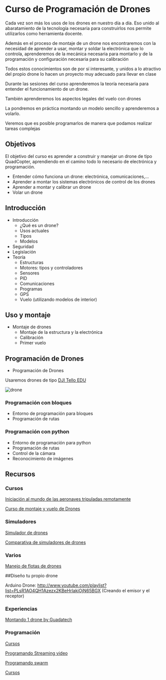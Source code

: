 # Curso de Programación de Drones


Cada vez son más los usos de los drones en nuestro día a día. Eso unido al abaratamiento de la tecnología necesaria para construirlos nos permite utilizarlos como herramienta docente.

Además en el proceso de montaje de un drone nos encontraremos con  la necesidad de aprender a usar, montar y soldar la electrónica que lo controla, aprenderemos de la mecánica necesaria para montarlo y de la programación y configuración necesaria para su calibración

Todos estos conocimientos son de por sí interesante, y unidos a lo atractivo del propio drone lo hacen un proyecto muy adecuado para llevar en clase

Durante las sesiones del curso aprenderemos la teoría necesaria para entender el funcionamiento de un drone.
 
También aprenderemos los aspectos legales del vuelo con drones

La pondremos en práctica montando un modelo sencillo y aprenderemos a volarlo.

Veremos que es posible programarlos de manera que podamos realizar tareas complejas

## Objetivos

El objetivo del curso es aprender a construir y manejar un drone de tipo QuadCopter, aprendiendo en el camino todo lo necesario de electrónica y programación.

* Entender cómo funciona un drone: electrónica, comunicaciones,...
* Aprender a montar los sistemas electrónicos de control de los drones
* Aprender a montar y calibrar un drone
* Volar un drone

## Introducción
* Introducción
  * ¿Qué es un drone?
  * Usos actuales
  * Tipos
  * Modelos
* Seguridad
* Legislación
* Teoría
  * Estructuras
  * Motores: tipos y controladores
  * Sensores
  * PID
  * Comunicaciones
  * Programas
  * GPS
  * Vuelo (utilizando modelos de interior)

## Uso y montaje

* Montaje de drones
  * Montaje de la estructura y la electrónica
  * Calibración
  * Primer vuelo

## Programación de Drones

* Programación de Drones

Usaremos drones de tipo [DJI Tello EDU](./DJITelloEdu.md)

![drone](https://ae01.alicdn.com/kf/HTB1YG5UafjsK1Rjy1Xaq6zispXao/DJI-Tello-C-mara-Drone-EDU-versi-n-programable-Drone-con-la-codificaci-n-de-la.jpg_640x640.jpg)


### Programación con bloques

* Entorno de programación para bloques
* Programación de rutas

### Programación con python

* Entorno de programación para python
* Programación de rutas
* Control de la cámara
* Reconocimiento de imágenes

## Recursos

### Cursos

[Iniciación al mundo de las aeronaves tripuladas remotamente](https://miriadax.net/web/iniciacion-al-mundo-de-las-aeronaves-tripuladas-en-remoto-drones-)

[Curso de montaje y vuelo de Drones](http://deflydrone.com/blog/23-proximo-curso-taller-fabricacion-de-drones-en-barcelona)

### Simuladores

[Simulador de drones](https://fpv-freerider.itch.io/?cn=cmVwbHk%3D)

[Comparativa de simuladores de drones](http://www.dronethusiast.com/simulador-de-drones/)

### Varios

[Manejo de flotas de drones](https://www.hackster.io/ryan-moore/manage-a-fleet-of-drones-cf9956)

##Diseño tu propio drone

Arduino Drone: http://www.youtube.com/playlist?list=PLsR1AO4QH1Azezx2KBeHrlakiOjN65BGX
(Creando el emisor y el receptor)

### Experiencias

[Montando 1 drone by Guadatech](http://www.guadatech.com/construyendo-un-drone/)

### Programación

[Cursos](https://learn.droneblocks.io/courses/291350/lectures/4483399)

[Programando Streaming video](https://www.youtube.com/watch?v=kcXN7CYgQ0g)

[Programando swarm](https://www.youtube.com/watch?v=WWF3QB5-Jo0)

[Cursos](https://learn.droneblocks.io/p/advanced-tello-programming-with-droneblocks-purchased?csidebar=false&currency=USD&final_price=0&is_recurring=false&payment_method=stripe&purchased=795648&purchased_at=1553110732&purchased_course_id=369052&purchased_list_price=0&sale_id=26885109&tax_charge=0&user_id=21766154)

